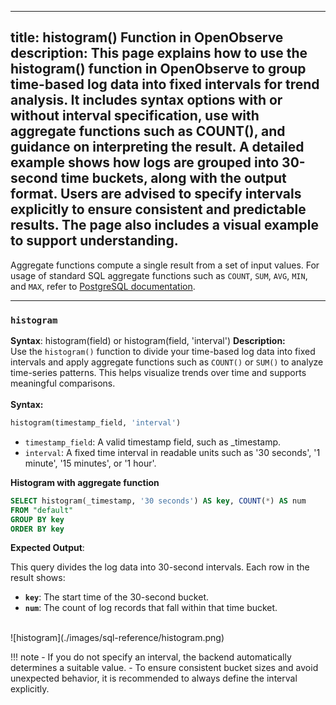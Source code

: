 
---
title: histogram() Function in OpenObserve
description: This page explains how to use the histogram() function in OpenObserve to group time-based log data into fixed intervals for trend analysis. It includes syntax options with or without interval specification, use with aggregate functions such as COUNT(), and guidance on interpreting the result. A detailed example shows how logs are grouped into 30-second time buckets, along with the output format. Users are advised to specify intervals explicitly to ensure consistent and predictable results. The page also includes a visual example to support understanding. 
---

Aggregate functions compute a single result from a set of input values. For usage of standard SQL aggregate functions such as `COUNT`, `SUM`, `AVG`, `MIN`, and `MAX`, refer to [PostgreSQL documentation](https://www.postgresql.org/docs/).

---

### `histogram`
**Syntax**: histogram(field) or histogram(field, 'interval')
**Description:** <br>
Use the `histogram()` function to divide your time-based log data into fixed intervals and apply aggregate functions such as `COUNT()` or `SUM()` to analyze time-series patterns. This helps visualize trends over time and supports meaningful comparisons.<br><br>
**Syntax:** <br>
```sql
histogram(timestamp_field, 'interval')
```

- `timestamp_field`: A valid timestamp field, such as _timestamp.
- `interval`: A fixed time interval in readable units such as '30 seconds', '1 minute', '15 minutes', or '1 hour'.

**Histogram with aggregate function** <br>
```sql
SELECT histogram(_timestamp, '30 seconds') AS key, COUNT(*) AS num
FROM "default"
GROUP BY key
ORDER BY key
```
**Expected Output**: <br>

This query divides the log data into 30-second intervals. 
Each row in the result shows:

- **`key`**: The start time of the 30-second bucket.
- **`num`**: The count of log records that fall within that time bucket.
<br>
![histogram](./images/sql-reference/histogram.png)

!!! note
    - If you do not specify an interval, the backend automatically determines a suitable value.
    - To ensure consistent bucket sizes and avoid unexpected behavior, it is recommended to always define the interval explicitly.

